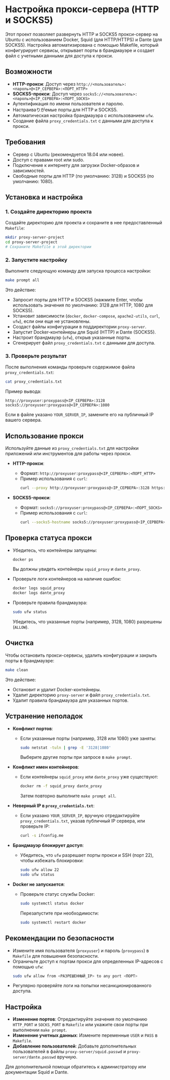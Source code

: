 # Настройка прокси-сервера (HTTP и SOCKS5)

Этот проект позволяет развернуть HTTP и SOCKS5 прокси-сервер на Ubuntu с использованием Docker, Squid (для HTTP/HTTPS) и Dante (для SOCKS5). Настройка автоматизирована с помощью Makefile, который конфигурирует сервисы, открывает порты в брандмауэре и создает файл с учетными данными для доступа к прокси.

## Возможности
- **HTTP-прокси**: Доступ через `http://<пользователь>:<пароль>@<IP_СЕРВЕРА>:<ПОРТ_HTTP>`
- **SOCKS5-прокси**: Доступ через `socks5://<пользователь>:<пароль>@<IP_СЕРВЕРА>:<ПОРТ_SOCKS>`
- Аутентификация по имени пользователя и паролю.
- Настраиваりがемые порты для HTTP и SOCKS5.
- Автоматическая настройка брандмауэра с использованием `ufw`.
- Создание файла `proxy_credentials.txt` с данными для доступа к прокси.

## Требования
- Сервер с Ubuntu (рекомендуется 18.04 или новее).
- Доступ с правами root или sudo.
- Подключение к интернету для загрузки Docker-образов и зависимостей.
- Свободные порты для HTTP (по умолчанию: 3128) и SOCKS5 (по умолчанию: 1080).

## Установка и настройка

### 1. Создайте директорию проекта
Создайте директорию для проекта и сохраните в нее предоставленный `Makefile`:
```bash
mkdir proxy-server-project
cd proxy-server-project
# Сохраните Makefile в этой директории
```

### 2. Запустите настройку
Выполните следующую команду для запуска процесса настройки:
```bash
make prompt all
```

Это действие:
- Запросит порты для HTTP и SOCKS5 (нажмите Enter, чтобы использовать значения по умолчанию: 3128 для HTTP, 1080 для SOCKS5).
- Установит зависимости (`docker`, `docker-compose`, `apache2-utils`, `curl`, `ufw`), если они еще не установлены.
- Создаст файлы конфигурации в поддиректории `proxy-server`.
- Запустит Docker-контейнеры для Squid (HTTP) и Dante (SOCKS5).
- Настроит брандмауэр (`ufw`), открыв указанные порты.
- Сгенерирует файл `proxy_credentials.txt` с данными для доступа.

### 3. Проверьте результат
После выполнения команды проверьте содержимое файла `proxy_credentials.txt`:
```bash
cat proxy_credentials.txt
```

Пример вывода:
```
http://proxyuser:proxypass@<IP_СЕРВЕРА>:3128
socks5://proxyuser:proxypass@<IP_СЕРВЕРА>:1080
```

Если в файле указано `YOUR_SERVER_IP`, замените его на публичный IP вашего сервера.

## Использование прокси
Используйте данные из `proxy_credentials.txt` для настройки приложений или инструментов для работы через прокси.

- **HTTP-прокси**:
  - Формат: `http://proxyuser:proxypass@<IP_СЕРВЕРА>:<ПОРТ_HTTP>`
  - Пример использования с `curl`:
    ```bash
    curl --proxy http://proxyuser:proxypass@<IP_СЕРВЕРА>:3128 https://example.com
    ```

- **SOCKS5-прокси**:
  - Формат: `socks5://proxyuser:proxypass@<IP_СЕРВЕРА>:<ПОРТ_SOCKS>`
  - Пример использования с `curl`:
    ```bash
    curl --socks5-hostname socks5://proxyuser:proxypass@<IP_СЕРВЕРА>:1080 https://example.com
    ```

## Проверка статуса прокси
- Убедитесь, что контейнеры запущены:
  ```bash
  docker ps
  ```
  Вы должны увидеть контейнеры `squid_proxy` и `dante_proxy`.

- Проверьте логи контейнеров на наличие ошибок:
  ```bash
  docker logs squid_proxy
  docker logs dante_proxy
  ```

- Проверьте правила брандмауэра:
  ```bash
  sudo ufw status
  ```
  Убедитесь, что указанные порты (например, 3128, 1080) разрешены (`ALLOW`).

## Очистка
Чтобы остановить прокси-сервисы, удалить конфигурации и закрыть порты в брандмауэре:
```bash
make clean
```

Это действие:
- Остановит и удалит Docker-контейнеры.
- Удалит директорию `proxy-server` и файл `proxy_credentials.txt`.
- Удалит правила брандмауэра для указанных портов.

## Устранение неполадок
- **Конфликт портов**:
  - Если указанные порты (например, 3128 или 1080) уже заняты:
    ```bash
    sudo netstat -tuln | grep -E '3128|1080'
    ```
    Выберите другие порты при запросе в `make prompt`.

- **Конфликт имен контейнеров**:
  - Если контейнеры `squid_proxy` или `dante_proxy` уже существуют:
    ```bash
    docker rm -f squid_proxy dante_proxy
    ```
    Затем повторно выполните `make prompt all`.

- **Неверный IP в `proxy_credentials.txt`**:
  - Если указано `YOUR_SERVER_IP`, вручную отредактируйте `proxy_credentials.txt`, указав публичный IP сервера, или проверьте IP:
    ```bash
    curl -s ifconfig.me
    ```

- **Брандмауэр блокирует доступ**:
  - Убедитесь, что `ufw` разрешает порты прокси и SSH (порт 22), чтобы избежать блокировки:
    ```bash
    sudo ufw allow 22
    sudo ufw status
    ```

- **Docker не запускается**:
  - Проверьте статус службы Docker:
    ```bash
    sudo systemctl status docker
    ```
    Перезапустите при необходимости:
    ```bash
    sudo systemctl restart docker
    ```

## Рекомендации по безопасности
- Измените имя пользователя (`proxyuser`) и пароль (`proxypass`) в `Makefile` для повышения безопасности.
- Ограничьте доступ к портам прокси для определенных IP-адресов с помощью `ufw`:
  ```bash
  sudo ufw allow from <РАЗРЕШЕННЫЙ_IP> to any port <ПОРТ>
  ```
- Регулярно проверяйте логи на попытки несанкционированного доступа.

## Настройка
- **Изменение портов**: Отредактируйте значения по умолчанию `HTTP_PORT` и `SOCKS_PORT` в `Makefile` или укажите свои порты при выполнении `make prompt`.
- **Изменение учетных данных**: Измените переменные `USER` и `PASS` в `Makefile`.
- **Добавление пользователей**: Добавьте дополнительных пользователей в файлы `proxy-server/squid.passwd` и `proxy-server/dante.passwd` вручную.

Для дополнительной помощи обратитесь к администратору или документации Squid и Dante.
